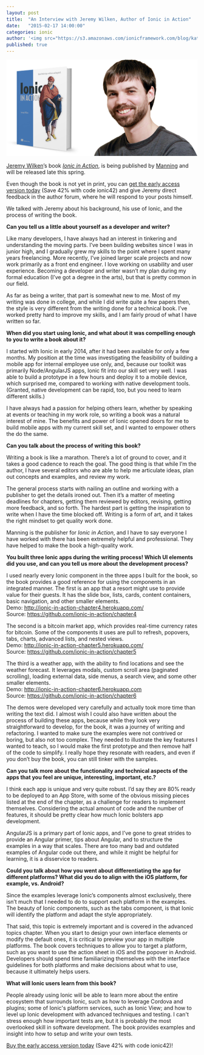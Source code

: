 ```yaml
---
layout: post
title:  "An Interview with Jeremy Wilken, Author of Ionic in Action"
date:   "2015-02-17 14:00:00"
categories: ionic
author: '<img src="https://s3.amazonaws.com/ionicframework.com/blog/katie-md.jpg" class="author-icon">Katie'
published: true
---
```


![Ionic in Action](/img/blog/ionic-in-action-header.jpg)

[Jeremy Wilken](https://twitter.com/gnomeontherun)’s book <i>[Ionic in Action](http://ionicinaction.com)</i>, is being published by [Manning](http://manning.com/wilken) and will be released late this spring. 

Even though the book is not yet in print, you can [get the early access version today](http://ionicinaction.com) (Save 42% with code ionic42) and give Jeremy direct feedback in the author forum, where he will respond to your posts himself. 

We talked with Jeremy about his background, his use of Ionic, and the process of writing the book. 

<!-- more --> 
<b>Can you tell us a little about yourself as a developer and writer?</b> 

Like many developers, I have always had an interest in tinkering and understanding the moving parts. I’ve been building websites since I was in junior high, and I gradually grew my skills to the point where I spent many years freelancing. More recently, I’ve joined larger scale projects and now work primarily as a front end engineer. I love working on usability and user experience. Becoming a developer and writer wasn’t my plan during my formal education (I’ve got a degree in the arts), but that is pretty common in our field.

As far as being a writer, that part is somewhat new to me. Most of my writing was done in college, and while I did write quite a few papers then, the style is very different from the writing done for a technical book. I’ve worked pretty hard to improve my skills, and I am fairly proud of what I have written so far.

<b>When did you start using Ionic, and what about it was compelling enough to you to write a book about it?</b>

I started with Ionic in early 2014, after it had been available for only a few months. My position at the time was investigating the feasibility of building a mobile app for internal employee use only, and, because our toolkit was primarily Node/AngularJS apps, Ionic fit into our skill set very well. I was able to build a prototype in a few hours and deploy it to a mobile device, which surprised me, compared to working with native development tools. (Granted, native development can be rapid, too, but you need to learn different skills.)

I have always had a passion for helping others learn, whether by speaking at events or teaching in my work role, so writing a book was a natural interest of mine. The benefits and power of Ionic opened doors for me to build mobile apps with my current skill set, and I wanted to empower others the do the same.

<b>Can you talk about the process of writing this book?</b> 

Writing a book is like a marathon. There’s a lot of ground to cover, and it takes a good cadence to reach the goal. The good thing is that while I’m the author, I have several editors who are able to help me articulate ideas, plan out concepts and examples, and review my work. 

The general process starts with nailing an outline and working with a publisher to get the details ironed out. Then it’s a matter of meeting deadlines for chapters, getting them reviewed by editors, revising, getting more feedback, and so forth. The hardest part is getting the inspiration to write when I have the time blocked off. Writing is a form of art, and it takes the right mindset to get quality work done.

Manning is the publisher for <i>Ionic in Action</i>, and I have to say everyone I have worked with there has been extremely helpful and professional. They have helped to make the book a high-quality work.

<b>You built three Ionic apps during the writing process! Which UI elements did you use, and can you tell us more about the development process?</b>

I used nearly every Ionic component in the three apps I built for the book, so the book provides a good reference for using the components in an integrated manner.
The first is an app that a resort might use to provide value for their guests. It has the slide box, lists, cards, content containers, basic navigation, and other smaller elements.<br> 
Demo: http://ionic-in-action-chapter4.herokuapp.com/<br>
Source: https://github.com/ionic-in-action/chapter4 

The second is a bitcoin market app, which provides real-time currency rates for bitcoin. Some of the components it uses are pull to refresh, popovers, tabs, charts, advanced lists, and nested views.<br> 
Demo: http://ionic-in-action-chapter5.herokuapp.com/<br>
Source: https://github.com/ionic-in-action/chapter5 

The third is a weather app, with the ability to find locations and see the weather forecast. It leverages modals, custom scroll area (paginated scrolling), loading external data, side menus, a search view, and some other smaller elements.<br> 
Demo: http://ionic-in-action-chapter6.herokuapp.com<br>
Source: https://github.com/ionic-in-action/chapter6 

The demos were developed very carefully and actually took more time than writing the text did. I almost wish I could also have written about the process of building these apps, because while they look very straightforward to develop, for the book, it was a journey of writing and refactoring. I wanted to make sure the examples were not contrived or boring, but also not too complex. They needed to illustrate the key features I wanted to teach, so I would make the first prototype and then remove half of the code to simplify. I really hope they resonate with readers, and even if you don’t buy the book, you can still tinker with the samples.

<b>Can you talk more about the functionality and technical aspects of the apps that you feel are unique, interesting, important, etc.?</b> 

I think each app is unique and very quite robust. I’d say they are 80% ready to be deployed to an App Store, with some of the obvious missing pieces listed at the end of the chapter, as a challenge for readers to implement themselves. Considering the actual amount of code and the number of features, it should be pretty clear how much Ionic bolsters app development.

AngularJS is a primary part of Ionic apps, and I’ve gone to great strides to provide an Angular primer, tips about Angular, and to structure the examples in a way that scales. There are too many bad and outdated examples of Angular code out there, and while it might be helpful for learning, it is a disservice to readers. 

<b>Could you talk about how you went about differentiating the app for different platforms? What did you do to align with the iOS platform, for example, vs. Android?</b>

Since the examples leverage Ionic’s components almost exclusively, there isn’t much that I needed to do to support each platform in the examples. The beauty of Ionic components, such as the tabs component, is that Ionic will identify the platform and adapt the style appropriately. 

That said, this topic is extremely important and is covered in the advanced topics chapter. When you start to design your own interface elements or modify the default ones, it is critical to preview your app in multiple platforms. The book covers techniques to allow you to target a platform, such as you want to use the action sheet in iOS and the popover in Android. Developers should spend time familiarizing themselves with the interface guidelines for both platforms and make decisions about what to use, because it ultimately helps users.

<b>What will Ionic users learn from this book?</b>

People already using Ionic will be able to learn more about the entire ecosystem that surrounds Ionic, such as how to leverage Cordova and plugins; some of Ionic's platform services, such as Ionic View; and how to level up Ionic development with advanced techniques and testing. I can't stress enough how important tests are, but it is probably the most overlooked skill in software development. The book provides examples and insight into how to setup and write your own tests.

[Buy the early access version today](http://ionicinaction.com) (Save 42% with code ionic42)!
